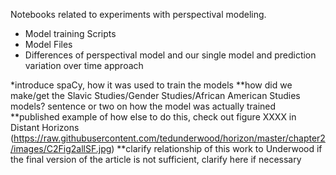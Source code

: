 Notebooks related to experiments with perspectival modeling.

- Model training Scripts
- Model Files 
- Differences of perspectival model and our single model and prediction variation over time approach

*introduce spaCy, how it was used to train the models **how did we make/get the Slavic Studies/Gender Studies/African American Studies models? sentence or two on how the model was actually trained **published example of how else to do this, check out figure XXXX in Distant Horizons (https://raw.githubusercontent.com/tedunderwood/horizon/master/chapter2/images/C2Fig2allSF.jpg) **clarify relationship of this work to Underwood if the final version of the article is not sufficient, clarify here if necessary
